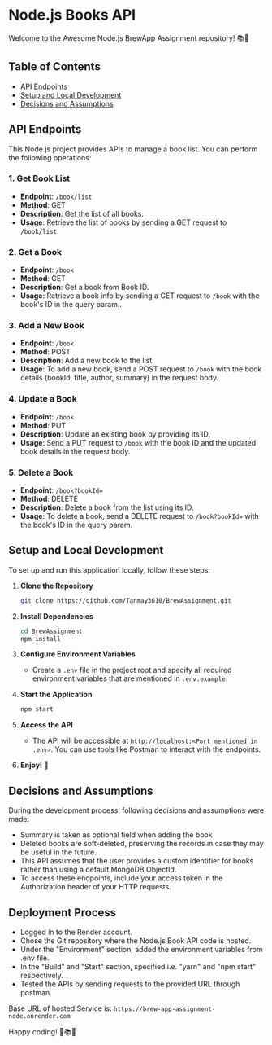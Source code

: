 # Node.js Books API

Welcome to the Awesome Node.js BrewApp Assignment repository! 📚🚀

## Table of Contents
- [API Endpoints](#api-endpoints)
- [Setup and Local Development](#setup-and-local-development)
- [Decisions and Assumptions](#decisions-and-assumptions)

## API Endpoints
This Node.js project provides APIs to manage a book list. You can perform the following operations:

### 1. Get Book List
- **Endpoint**: `/book/list`
- **Method**: GET
- **Description**: Get the list of all books.
- **Usage**: Retrieve the list of books by sending a GET request to `/book/list`.

### 2. Get a Book
- **Endpoint**: `/book`
- **Method**: GET
- **Description**: Get a book from Book ID.
- **Usage**: Retrieve a book info by sending a GET request to `/book` with the book's ID in the query param..

### 3. Add a New Book
- **Endpoint**: `/book`
- **Method**: POST
- **Description**: Add a new book to the list.
- **Usage**: To add a new book, send a POST request to `/book` with the book details (bookId, title, author, summary) in the request body.

### 4. Update a Book
- **Endpoint**: `/book`
- **Method**: PUT
- **Description**: Update an existing book by providing its ID.
- **Usage**: Send a PUT request to `/book` with the book ID and the updated book details in the request body.

### 5. Delete a Book
- **Endpoint**: `/book?bookId=`
- **Method**: DELETE
- **Description**: Delete a book from the list using its ID.
- **Usage**: To delete a book, send a DELETE request to `/book?bookId=` with the book's ID in the query param.

## Setup and Local Development
To set up and run this application locally, follow these steps:

1. **Clone the Repository**
   ```bash
   git clone https://github.com/Tanmay3610/BrewAssignment.git
   ```

2. **Install Dependencies**
   ```bash
   cd BrewAssignment
   npm install
   ```

3. **Configure Environment Variables**
   - Create a `.env` file in the project root and specify all required environment variables that are mentioned in `.env.example`.

4. **Start the Application**
   ```bash
   npm start
   ```

5. **Access the API**
   - The API will be accessible at `http://localhost:<Port mentioned in .env>`. You can use tools like Postman to interact with the endpoints.

6. **Enjoy! 🎉**

## Decisions and Assumptions
During the development process, following decisions and assumptions were made:

- Summary is taken as optional field when adding the book
- Deleted books are soft-deleted, preserving the records in case they may be useful in the future.
- This API assumes that the user provides a custom identifier for books rather than using a default MongoDB ObjectId.
- To access these endpoints, include your access token in the Authorization header of your HTTP requests.

## Deployment Process
- Logged in to the Render account.
- Chose the Git repository where the Node.js Book API code is hosted.
- Under the "Environment" section, added the environment variables from .env file.
- In the "Build" and "Start" section, specified i.e. "yarn" and "npm start" respectively.
- Tested the APIs by sending requests to the provided URL through postman.

Base URL of hosted Service is: `https://brew-app-assignment-node.onrender.com`


Happy coding! 🚀📚🔥